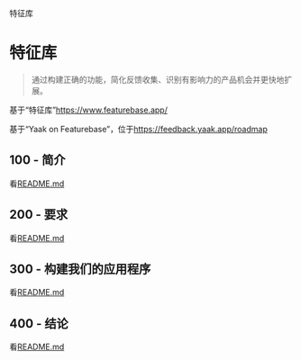 特征库

# 特征库

> 通过构建正确的功能，简化反馈收集、识别有影响力的产品机会并更快地扩展。

基于“特征库”<https://www.featurebase.app/>

基于“Yaak on Featurebase”，位于<https://feedback.yaak.app/roadmap>

## 100 - 简介

看[README.md](./100/README.md)

## 200 - 要求

看[README.md](./200/README.md)

## 300 - 构建我们的应用程序

看[README.md](./300/README.md)

## 400 - 结论

看[README.md](./400/README.md)
